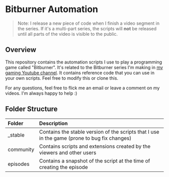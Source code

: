 # Bitburner Automation

>
>   Note: I release a new piece of code when I finish a video segment in the series. If it's a multi-part series, the scripts will **not** be released until all parts of the video is visible to the public.
>

## Overview
This repository contains the automation scripts I use to play a programming game called "Bitburner". It's related to the Bitburner series I'm making in [my gaming Youtube channel](https://www.youtube.com/channel/UCXVoS73T7gn9h4PHghPxpuw). It contains reference code that you can use in your own scripts. Feel free to modify this or clone this.

For any questions, feel free to flick me an email or leave a comment on my videos. I'm always happy to help :)

## Folder Structure

| Folder  | Description |
| :-------- | :------------ |
| _stable | Contains the stable version of the scripts that I use in the game (prone to bug fix changes) |
| community | Contains scripts and extensions created by the viewers and other users |
| episodes | Contains a snapshot of the script at the time of creating the episode |

